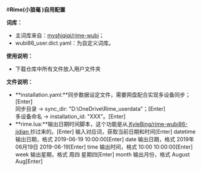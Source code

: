 #**Rime(小狼毫 )自用配置**

**词库：**
  * 主词库来自：[myshiqiqi/rime-wubi](https://github.com/myshiqiqi/rime-wubi)；
  * wubi86_user.dict.yaml：为自定义词库。
    
**使用说明：**

  - 下载仓库中所有文件放入用户文件夹

**文件说明：**

  * **installation.yaml:**同步数据设定文件，需要网盘配合实现多设备同步；[Enter]    
    同步目录 → sync_dir: "D:\\OneDrive\\Rime_userdata"；[Enter]    
    多设备命名 → installation_id: "XXX"。[Enter]
  * **rime.lua:**输出日期时间脚本，这个功能是从[ KyleBing/rime-wubi86-jidian ](https://github.com/KyleBing/rime-wubi86-jidian)抄过来的。[Enter]
      输入对应词，获取当前日期和时间[Enter]
         datetime 输出日期，格式 2019-06-19 10:00:00[Enter]
         date 输出日期，格式 2019年06月19日 2019-06-19[Enter]
         time 输出时间，格式 10:00 10:00:00[Enter]
         week 输出星期，格式 周四 星期四[Enter]
         month 输出月份，格式 August Aug[Enter]
